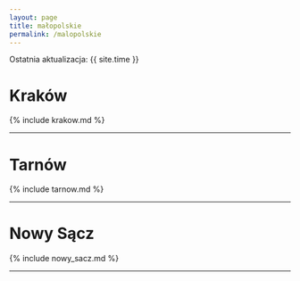 ```yaml
---
layout: page
title: małopolskie
permalink: /malopolskie
---
```

Ostatnia aktualizacja: {{ site.time }}

# Kraków

{% include krakow.md %}

---

# Tarnów 

{% include tarnow.md %}

---

# Nowy Sącz

{% include nowy_sacz.md %}

---

